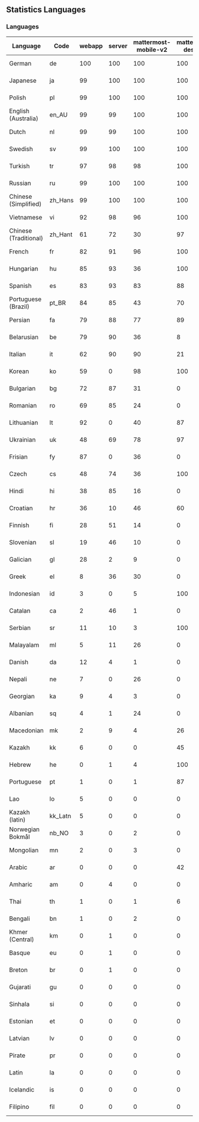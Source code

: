 ## Statistics Languages ##
###  Languages  ###
|Language|Code|webapp|server|mattermost-mobile-v2|mattermost-desktop|playbook-webapp|calls-webapp|Total|Last Modified|
|---|---|---|---|---|---|---|---|---|---|
|German|de| 100| 100| 100| 100| 0| 100| 100|2023-12-06T21:31:31.071069Z|
|Japanese|ja| 99| 100| 100| 100| 0| 100| 99|2023-12-06T07:20:28.691310Z|
|Polish|pl| 99| 100| 100| 100| 0| 100| 99|2023-12-06T07:22:02.390889Z|
|English (Australia)|en_AU| 99| 99| 100| 100| 0| 0| 99|2023-12-06T07:18:42.137935Z|
|Dutch|nl| 99| 99| 100| 100| 0| 100| 99|2023-12-06T07:21:50.856970Z|
|Swedish|sv| 99| 100| 100| 100| 0| 99| 99|2023-12-06T07:23:03.896227Z|
|Turkish|tr| 97| 98| 98| 100| 0| 99| 98|2023-12-06T07:23:20.469473Z|
|Russian|ru| 99| 100| 100| 100| 0| 76| 96|2023-12-06T07:22:33.759754Z|
|Chinese (Simplified)|zh_Hans| 99| 100| 100| 100| 0| 100| 95|2023-12-06T07:23:48.834584Z|
|Vietnamese|vi| 92| 98| 96| 100| 0| 99| 94|2023-12-06T07:23:36.076699Z|
|Chinese (Traditional)|zh_Hant| 61| 72| 30| 97| 0| 16| 88|2023-12-06T07:23:53.686582Z|
|French|fr| 82| 91| 96| 100| 0| 58| 83|2023-12-06T07:19:15.463065Z|
|Hungarian|hu| 85| 93| 36| 100| 0| 0| 82|2023-12-06T07:20:02.213725Z|
|Spanish|es| 83| 93| 83| 88| 0| 28| 80|2023-12-06T07:18:47.616532Z|
|Portuguese (Brazil)|pt_BR| 84| 85| 43| 70| 0| 99| 79|2023-12-06T07:22:12.370853Z|
|Persian|fa| 79| 88| 77| 89| 0| 0| 76|2023-12-06T07:19:01.043893Z|
|Belarusian|be| 79| 90| 36| 8| 0| 0| 75|2023-12-06T07:17:44.598763Z|
|Italian|it| 62| 90| 90| 21| 0| 23| 70|2023-12-06T07:20:16.368223Z|
|Korean|ko| 59| 0| 98| 100| 0| 99| 70|2023-12-06T07:20:51.674792Z|
|Bulgarian|bg| 72| 87| 31| 0| 0| 0| 69|2023-12-06T07:17:49.085877Z|
|Romanian|ro| 69| 85| 24| 0| 0| 0| 66|2023-12-06T07:22:20.964596Z|
|Lithuanian|lt| 92| 0| 40| 87| 0| 88| 63|2023-12-06T07:21:13.204000Z|
|Ukrainian|uk| 48| 69| 78| 97| 0| 0| 58|2023-12-06T07:23:24.444004Z|
|Frisian|fy| 87| 0| 36| 0| 0| 0| 56|2023-12-06T07:19:26.939025Z|
|Czech|cs| 48| 74| 36| 100| 0| 99| 53|2023-11-21T16:01:47.417053Z|
|Hindi|hi| 38| 85| 16| 0| 0| 0| 46|2023-11-20T21:23:27.633713Z|
|Croatian|hr| 36| 10| 46| 60| 0| 99| 37|2023-11-24T11:38:49.446722Z|
|Finnish|fi| 28| 51| 14| 0| 0| 0| 31|2023-11-15T16:15:28.996257Z|
|Slovenian|sl| 19| 46| 10| 0| 0| 0| 23|2023-12-06T07:22:42.622924Z|
|Galician|gl| 28| 2| 9| 0| 0| 0| 18|2023-11-20T21:22:20.048285Z|
|Greek|el| 8| 36| 30| 0| 0| 0| 18|2023-11-20T21:18:28.437684Z|
|Indonesian|id| 3| 0| 5| 100| 0| 0| 14|2023-11-07T11:55:12.955118Z|
|Catalan|ca| 2| 46| 1| 0| 0| 0| 13|2023-11-07T11:54:10.087147Z|
|Serbian|sr| 11| 10| 3| 100| 0| 0| 12|2023-11-20T21:34:41.627214Z|
|Malayalam|ml| 5| 11| 26| 0| 0| 0| 9|2023-10-24T20:55:57.621229Z|
|Danish|da| 12| 4| 1| 0| 0| 0| 8|2023-10-09T15:20:58.185551Z|
|Nepali|ne| 7| 0| 26| 0| 0| 0| 7|2023-11-20T21:30:41.988684Z|
|Georgian|ka| 9| 4| 3| 0| 0| 0| 7|2023-11-20T21:25:58.799542Z|
|Albanian|sq| 4| 1| 24| 0| 0| 0| 5|2023-11-13T11:09:55.892074Z|
|Macedonian|mk| 2| 9| 4| 26| 0| 0| 5|2023-11-16T13:38:15.110899Z|
|Kazakh|kk| 6| 0| 0| 45| 0| 0| 4|2023-12-03T06:02:12.795059Z|
|Hebrew|he| 0| 1| 4| 100| 0| 0| 4|2023-11-16T13:37:22.453849Z|
|Portuguese|pt| 1| 0| 1| 87| 0| 0| 3|2023-10-30T05:05:57.136879Z|
|Lao|lo| 5| 0| 0| 0| 0| 0| 3|2023-10-09T15:20:58.408506Z|
|Kazakh (latin)|kk_Latn| 5| 0| 0| 0| 0| 0| 3|2023-10-24T20:54:35.554803Z|
|Norwegian Bokmål|nb_NO| 3| 0| 2| 0| 0| 0| 2|2023-10-24T20:56:17.583395Z|
|Mongolian|mn| 2| 0| 3| 0| 0| 0| 2|2023-11-15T16:23:04.700139Z|
|Arabic|ar| 0| 0| 0| 42| 0| 0| 1|2023-10-09T15:20:58.462991Z|
|Amharic|am| 0| 4| 0| 0| 0| 0| 1|2023-10-09T15:20:58.102825Z|
|Thai|th| 1| 0| 1| 6| 0| 0| 1|2023-11-27T13:16:51.523833Z|
|Bengali|bn| 1| 0| 2| 0| 0| 0| 1|2023-10-09T15:20:58.129127Z|
|Khmer (Central)|km| 0| 1| 0| 0| 0| 0| 0|2023-10-09T15:20:58.389365Z|
|Basque|eu| 0| 1| 0| 0| 0| 0| 0|2023-10-09T15:20:58.220029Z|
|Breton|br| 0| 1| 0| 0| 0| 0| 0|2023-10-09T15:20:58.146710Z|
|Gujarati|gu| 0| 0| 0| 0| 0| 0| 0|2023-10-09T15:20:58.279932Z|
|Sinhala|si| 0| 0| 0| 0| 0| 0| 0|2023-10-09T15:20:58.537638Z|
|Estonian|et| 0| 0| 0| 0| 0| 0| 0|2023-10-09T15:20:58.209138Z|
|Latvian|lv| 0| 0| 0| 0| 0| 0| 0|2023-10-09T15:20:58.426415Z|
|Pirate|pr| 0| 0| 0| 0| 0| 0| 0|2023-10-09T15:20:58.506339Z|
|Latin|la| 0| 0| 0| 0| 0| 0| 0|2023-10-09T15:20:58.399153Z|
|Icelandic|is| 0| 0| 0| 0| 0| 0| 0|2023-10-09T15:20:58.340445Z|
|Filipino|fil| 0| 0| 0| 0| 0| 0| 0|2023-10-09T15:20:58.242109Z|
